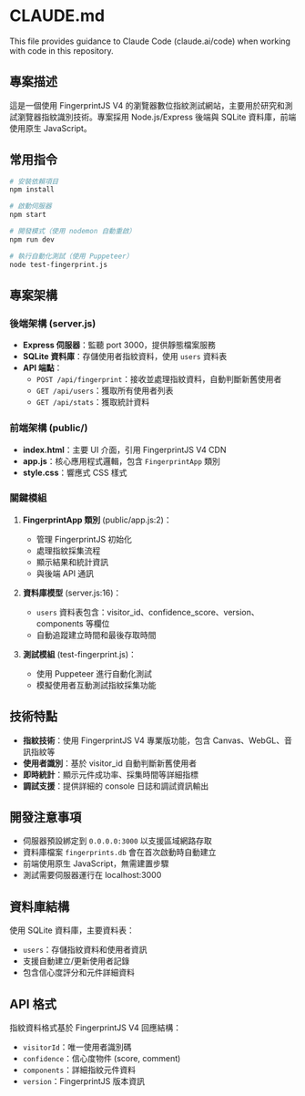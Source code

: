 # CLAUDE.md

This file provides guidance to Claude Code (claude.ai/code) when working with code in this repository.

## 專案描述

這是一個使用 FingerprintJS V4 的瀏覽器數位指紋測試網站，主要用於研究和測試瀏覽器指紋識別技術。專案採用 Node.js/Express 後端與 SQLite 資料庫，前端使用原生 JavaScript。

## 常用指令

```bash
# 安裝依賴項目
npm install

# 啟動伺服器
npm start

# 開發模式（使用 nodemon 自動重啟）
npm run dev

# 執行自動化測試（使用 Puppeteer）
node test-fingerprint.js
```

## 專案架構

### 後端架構 (server.js)
- **Express 伺服器**：監聽 port 3000，提供靜態檔案服務
- **SQLite 資料庫**：存儲使用者指紋資料，使用 `users` 資料表
- **API 端點**：
  - `POST /api/fingerprint`：接收並處理指紋資料，自動判斷新舊使用者
  - `GET /api/users`：獲取所有使用者列表
  - `GET /api/stats`：獲取統計資料

### 前端架構 (public/)
- **index.html**：主要 UI 介面，引用 FingerprintJS V4 CDN
- **app.js**：核心應用程式邏輯，包含 `FingerprintApp` 類別
- **style.css**：響應式 CSS 樣式

### 關鍵模組

1. **FingerprintApp 類別** (public/app.js:2)：
   - 管理 FingerprintJS 初始化
   - 處理指紋採集流程
   - 顯示結果和統計資訊
   - 與後端 API 通訊

2. **資料庫模型** (server.js:16)：
   - `users` 資料表包含：visitor_id、confidence_score、version、components 等欄位
   - 自動追蹤建立時間和最後存取時間

3. **測試模組** (test-fingerprint.js)：
   - 使用 Puppeteer 進行自動化測試
   - 模擬使用者互動測試指紋採集功能

## 技術特點

- **指紋技術**：使用 FingerprintJS V4 專業版功能，包含 Canvas、WebGL、音訊指紋等
- **使用者識別**：基於 visitor_id 自動判斷新舊使用者
- **即時統計**：顯示元件成功率、採集時間等詳細指標
- **調試支援**：提供詳細的 console 日誌和調試資訊輸出

## 開發注意事項

- 伺服器預設綁定到 `0.0.0.0:3000` 以支援區域網路存取
- 資料庫檔案 `fingerprints.db` 會在首次啟動時自動建立
- 前端使用原生 JavaScript，無需建置步驟
- 測試需要伺服器運行在 localhost:3000

## 資料庫結構

使用 SQLite 資料庫，主要資料表：
- `users`：存儲指紋資料和使用者資訊
- 支援自動建立/更新使用者記錄
- 包含信心度評分和元件詳細資料

## API 格式

指紋資料格式基於 FingerprintJS V4 回應結構：
- `visitorId`：唯一使用者識別碼
- `confidence`：信心度物件 (score, comment)
- `components`：詳細指紋元件資料
- `version`：FingerprintJS 版本資訊